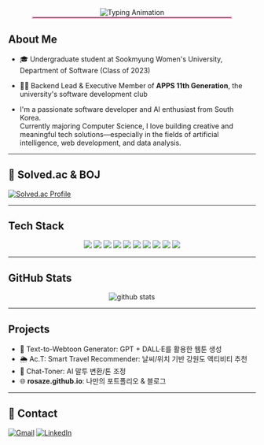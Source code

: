 <!-- Heading 효과: Typing SVG -->
<div align="center">
  <img src="https://readme-typing-svg.demolab.com/?font=Roboto+Mono&weight=600&size=26&duration=3000&pause=800&color=FF6B8B&center=true&width=520&lines=Hello%2C+I'm+rosaze;Full-stack+Developer+%7C+AI+Engineer;Building+intelligent+systems" alt="Typing Animation" />
</div>

<!-- 시각적 분리 line -->
<hr style="border:2px solid #F7B7D4; width:80%; margin:auto"/>

##  About Me
- 🎓 Undergraduate student at Sookmyung Women's University, Department of Software (Class of 2023)  
- 👩‍💻 Backend Lead & Executive Member of **APPS 11th Generation**, the university's software development club

- I'm a passionate software developer and AI enthusiast from South Korea.  
Currently majoring Computer Science, I love building creative and meaningful tech solutions—especially in the fields of artificial intelligence, web development, and data analysis.


---

## 🏅 Solved.ac & BOJ
[![Solved.ac Profile](http://mazassumnida.wtf/api/v2/generate_badge?boj=geenieyoon)](https://solved.ac/YOUR_BOJ_ID)

---

##  Tech Stack
<div align="center">
  <img src="https://img.shields.io/badge/Docker-F7B7D4?style=for-the-badge&logo=docker&logoColor=white">
  <img src="https://img.shields.io/badge/Node.js-F7B7D4?style=for-the-badge&logo=node.js&logoColor=white">
  <img src="https://img.shields.io/badge/Python-F7B7D4?style=for-the-badge&logo=python&logoColor=white">
  <img src="https://img.shields.io/badge/TensorFlow-F7B7D4?style=for-the-badge&logo=tensorflow&logoColor=white">
  <img src="https://img.shields.io/badge/MongoDB-F7B7D4?style=for-the-badge&logo=mongodb&logoColor=white">
  <img src="https://img.shields.io/badge/SpringBoot-F7B7D4?style=for-the-badge&logo=spring-boot&logoColor=white">
  <img src="https://img.shields.io/badge/React-F7B7D4?style=for-the-badge&logo=react&logoColor=white">
  <img src="https://img.shields.io/badge/Java-F7B7D4?style=for-the-badge&logo=openjdk&logoColor=white">
  <img src="https://img.shields.io/badge/FlaskAPI-F7B7D4?style=for-the-badge&logo=flask&logoColor=white">
  <img src="https://img.shields.io/badge/GCP-F7B7D4?style=for-the-badge&logo=google-cloud&logoColor=white">
</div>


---

##  GitHub Stats
<div align="center">
  <img src="https://github-readme-stats.vercel.app/api?username=rosaze&show_icons=true&theme=dark&hide_border=true" alt="github stats"/>
</div>

---

##  Projects 
- 🎨 Text-to-Webtoon Generator: GPT + DALL·E를 활용한 웹툰 생성 
- 🌦️ Ac.T: Smart Travel Recommender: 날씨/위치 기반 강원도 액티비티 추천
- 💬 Chat-Toner: AI 말투 변환/톤 조정
- 🌐 **rosaze.github.io**: 나만의 포트폴리오 & 블로그

---

## 💬 Contact
[![Gmail](https://img.shields.io/badge/-geenieeyoon@gmail.com-c14438?style=for-the-badge&logo=Gmail&logoColor=white)](mailto:geenieeyoon@gmail.com)
[![LinkedIn](https://img.shields.io/badge/LinkedIn‑rosaze-F7B7D4?style=for-the-badge&logo=linkedin&logoColor=white)](https://linkedin.com/in/rosaze)
